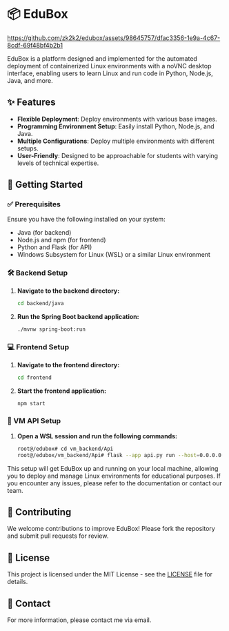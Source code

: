 # 📦 EduBox 



https://github.com/zk2k2/edubox/assets/98645757/dfac3356-1e9a-4c67-8cdf-69f48bf4b2b1



EduBox is a platform designed and implemented for the automated deployment of containerized Linux environments with a noVNC desktop interface, enabling users to learn Linux and run code in Python, Node.js, Java, and more.

## ✨ Features
- **Flexible Deployment**: Deploy environments with various base images.
- **Programming Environment Setup**: Easily install Python, Node.js, and Java.
- **Multiple Configurations**: Deploy multiple environments with different setups.
- **User-Friendly**: Designed to be approachable for students with varying levels of technical expertise.

## 🚀 Getting Started

### ✅ Prerequisites
Ensure you have the following installed on your system:
- Java (for backend)
- Node.js and npm (for frontend)
- Python and Flask (for API)
- Windows Subsystem for Linux (WSL) or a similar Linux environment

### 🛠 Backend Setup
1. **Navigate to the backend directory:**
    ```sh
    cd backend/java
    ```
2. **Run the Spring Boot backend application:**
    ```sh
    ./mvnw spring-boot:run
    ```

### 💻 Frontend Setup
1. **Navigate to the frontend directory:**
    ```sh
    cd frontend
    ```
2. **Start the frontend application:**
    ```sh
    npm start
    ```

### 🔧 VM API Setup
1. **Open a WSL session and run the following commands:**
    ```sh
    root@/edubox# cd vm_backend/Api
    root@/edubox/vm_backend/Api# flask --app api.py run --host=0.0.0.0
    ```

This setup will get EduBox up and running on your local machine, allowing you to deploy and manage Linux environments for educational purposes. If you encounter any issues, please refer to the documentation or contact our team.

## 🤝 Contributing
We welcome contributions to improve EduBox! Please fork the repository and submit pull requests for review.

## 📜 License
This project is licensed under the MIT License - see the [LICENSE](LICENSE) file for details.

## 📧 Contact
For more information, please contact me via email.
